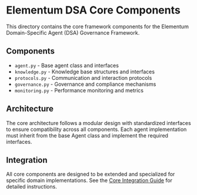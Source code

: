 # Elementum DSA Core Components

This directory contains the core framework components for the Elementum Domain-Specific Agent (DSA) Governance Framework.

## Components

- `agent.py` - Base agent class and interfaces
- `knowledge.py` - Knowledge base structures and interfaces
- `protocols.py` - Communication and interaction protocols
- `governance.py` - Governance and compliance mechanisms
- `monitoring.py` - Performance monitoring and metrics

## Architecture

The core architecture follows a modular design with standardized interfaces to ensure compatibility across all components. Each agent implementation must inherit from the base Agent class and implement the required interfaces.

## Integration

All core components are designed to be extended and specialized for specific domain implementations. See the [Core Integration Guide](../docs/core-integration.md) for detailed instructions.